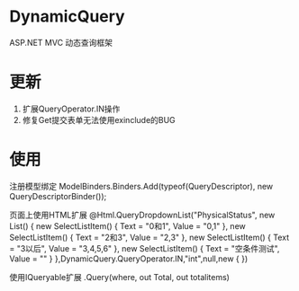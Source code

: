 # DynamicQuery
ASP.NET MVC 动态查询框架

# 更新
1. 扩展QueryOperator.IN操作
2. 修复Get提交表单无法使用exinclude的BUG

# 使用

注册模型绑定
ModelBinders.Binders.Add(typeof(QueryDescriptor), new QueryDescriptorBinder());

页面上使用HTML扩展
@Html.QueryDropdownList("PhysicalStatus", new List<SelectListItem>() {
   new SelectListItem() { Text = "0和1", Value = "0,1" },
   new SelectListItem() { Text = "2和3", Value = "2,3" },
   new SelectListItem() { Text = "3以后", Value = "3,4,5,6" },
   new SelectListItem() { Text = "空条件测试", Value = "" }
},DynamicQuery.QueryOperator.IN,"int",null,new { })

使用IQueryable<T>扩展
.Query(where, out Total, out totalitems)

